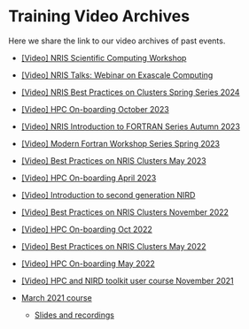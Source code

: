 # Training Video Archives

 Here we share the link to our video archives of past events.

- [[Video]  NRIS Scientific Computing Workshop](https://www.youtube.com/playlist?list=PLoR6m-sar9AhFq6Brn95HCYdZpn0YLWxF)
- [[Video] NRIS Talks: Webinar on Exascale Computing](https://www.youtube.com/watch?v=FEm4Ln26iyM)
- [[Video] NRIS Best Practices on Clusters Spring Series 2024](https://www.youtube.com/watch?v=qcHSxm5i9Oo)

- [[Video] HPC On-boarding October 2023](https://www.youtube.com/watch?v=Ly6RzetHlpk&list=PLoR6m-sar9AigUUk90njz-8FaEWYneNii)

- [[Video] NRIS Introduction to FORTRAN Series Autumn 2023](https://www.youtube.com/watch?v=Rg6A63dxxGE&list=PLoR6m-sar9AiM6bHuv5m68uLyhNi4SAF6)

- [[Video] Modern Fortran Workshop Series Spring 2023](https://www.youtube.com/watch?v=243Y9187zWE&list=PLoR6m-sar9Aj8AKzLWATMqq7gNmWD9Awf)

- [[Video] Best Practices on NRIS Clusters May 2023](https://www.youtube.com/watch?v=tlXCEkHnMhY&list=PLoR6m-sar9Agq9hqnaEga68fJcrsqWhsa)

- [[Video] HPC On-boarding April 2023](https://www.youtube.com/watch?v=ekZxXTRpAvk&list=PLoR6m-sar9AizSl5eukP2iQowGBb7uERP)

- [[Video] Introduction to second generation NIRD](https://www.youtube.com/watch?v=iBwhDsZtAzs&t=10374s)

- [[Video] Best Practices on NRIS Clusters November 2022](https://www.youtube.com/playlist?list=PLoR6m-sar9AgoSnXdbUkO9FBiCUTft1GK)

- [[Video] HPC On-boarding Oct 2022](https://www.youtube.com/playlist?list=PLoR6m-sar9Aieei4JqclHr_3zRNDPwzxM)

- [[Video] Best Practices on NRIS Clusters May 2022](https://www.youtube.com/watch?v=UqrC8noY620&list=PLoR6m-sar9AjQ4xEkGUVEOvyC4jOpVjHZ)

- [[Video] HPC On-boarding May 2022](https://www.youtube.com/watch?v=TgJ1BJME6x8&list=PLoR6m-sar9Ag6YFE_Xw6xKUr3vcPUzYi-)

- [[Video] HPC and NIRD toolkit user course November 2021](https://www.youtube.com/playlist?list=PLoR6m-sar9Ai3TMU96xAGDx-UImMzLXae)

- [March 2021 course](https://wiki.uib.no/hpcdoc/index.php/HPC_and_NIRD_toolkit_user_course_March_2021)
  - [Slides and recordings](https://drive.google.com/drive/u/1/folders/1Umw7Ag6dFC3ZRffS3FHZJpHFhjId5mXT)


